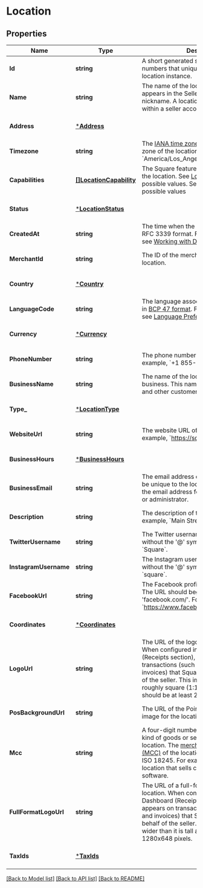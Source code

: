 # Location

## Properties

 Name                  | Type                                              | Description                                                                                                                                                                                                                                                                                                                                          | Notes                        
-----------------------|---------------------------------------------------|------------------------------------------------------------------------------------------------------------------------------------------------------------------------------------------------------------------------------------------------------------------------------------------------------------------------------------------------------|------------------------------
 **Id**                | **string**                                        | A short generated string of letters and numbers that uniquely identifies this location instance.                                                                                                                                                                                                                                                     | [optional] [default to null] 
 **Name**              | **string**                                        | The name of the location. This information appears in the Seller Dashboard as the nickname. A location name must be unique within a seller account.                                                                                                                                                                                                  | [optional] [default to null] 
 **Address**           | [***Address**](Address.md)                        |                                                                                                                                                                                                                                                                                                                                                      | [optional] [default to null] 
 **Timezone**          | **string**                                        | The [IANA time zone](https://www.iana.org/time-zones) identifier for the time zone of the location. For example, &#x60;America/Los_Angeles&#x60;.                                                                                                                                                                                                    | [optional] [default to null] 
 **Capabilities**      | [**[]LocationCapability**](LocationCapability.md) | The Square features that are enabled for the location. See [LocationCapability](entity:LocationCapability) for possible values. See [LocationCapability](#type-locationcapability) for possible values                                                                                                                                               | [optional] [default to null] 
 **Status**            | [***LocationStatus**](LocationStatus.md)          |                                                                                                                                                                                                                                                                                                                                                      | [optional] [default to null] 
 **CreatedAt**         | **string**                                        | The time when the location was created, in RFC 3339 format. For more information, see [Working with Dates](https://developer.squareup.com/docs/build-basics/working-with-dates).                                                                                                                                                                     | [optional] [default to null] 
 **MerchantId**        | **string**                                        | The ID of the merchant that owns the location.                                                                                                                                                                                                                                                                                                       | [optional] [default to null] 
 **Country**           | [***Country**](Country.md)                        |                                                                                                                                                                                                                                                                                                                                                      | [optional] [default to null] 
 **LanguageCode**      | **string**                                        | The language associated with the location, in [BCP 47 format](https://tools.ietf.org/html/bcp47#appendix-A). For more information, see [Language Preferences](https://developer.squareup.com/docs/build-basics/general-considerations/language-preferences).                                                                                         | [optional] [default to null] 
 **Currency**          | [***Currency**](Currency.md)                      |                                                                                                                                                                                                                                                                                                                                                      | [optional] [default to null] 
 **PhoneNumber**       | **string**                                        | The phone number of the location. For example, &#x60;+1 855-700-6000&#x60;.                                                                                                                                                                                                                                                                          | [optional] [default to null] 
 **BusinessName**      | **string**                                        | The name of the location&#x27;s overall business. This name is present on receipts and other customer-facing branding.                                                                                                                                                                                                                               | [optional] [default to null] 
 **Type_**             | [***LocationType**](LocationType.md)              |                                                                                                                                                                                                                                                                                                                                                      | [optional] [default to null] 
 **WebsiteUrl**        | **string**                                        | The website URL of the location.  For example, &#x60;https://squareup.com&#x60;.                                                                                                                                                                                                                                                                     | [optional] [default to null] 
 **BusinessHours**     | [***BusinessHours**](BusinessHours.md)            |                                                                                                                                                                                                                                                                                                                                                      | [optional] [default to null] 
 **BusinessEmail**     | **string**                                        | The email address of the location. This can be unique to the location and is not always the email address for the business owner or administrator.                                                                                                                                                                                                   | [optional] [default to null] 
 **Description**       | **string**                                        | The description of the location. For example, &#x60;Main Street location&#x60;.                                                                                                                                                                                                                                                                      | [optional] [default to null] 
 **TwitterUsername**   | **string**                                        | The Twitter username of the location without the &#x27;@&#x27; symbol. For example, &#x60;Square&#x60;.                                                                                                                                                                                                                                              | [optional] [default to null] 
 **InstagramUsername** | **string**                                        | The Instagram username of the location without the &#x27;@&#x27; symbol. For example, &#x60;square&#x60;.                                                                                                                                                                                                                                            | [optional] [default to null] 
 **FacebookUrl**       | **string**                                        | The Facebook profile URL of the location. The URL should begin with &#x27;facebook.com/&#x27;. For example, &#x60;https://www.facebook.com/square&#x60;.                                                                                                                                                                                             | [optional] [default to null] 
 **Coordinates**       | [***Coordinates**](Coordinates.md)                |                                                                                                                                                                                                                                                                                                                                                      | [optional] [default to null] 
 **LogoUrl**           | **string**                                        | The URL of the logo image for the location. When configured in the Seller Dashboard (Receipts section), the logo appears on transactions (such as receipts and invoices) that Square generates on behalf of the seller. This image should have a roughly square (1:1) aspect ratio and should be at least 200x200 pixels.                            | [optional] [default to null] 
 **PosBackgroundUrl**  | **string**                                        | The URL of the Point of Sale background image for the location.                                                                                                                                                                                                                                                                                      | [optional] [default to null] 
 **Mcc**               | **string**                                        | A four-digit number that describes the kind of goods or services sold at the location. The [merchant category code (MCC)](https://developer.squareup.com/docs/locations-api#initialize-a-merchant-category-code) of the location as standardized by ISO 18245. For example, &#x60;5045&#x60;, for a location that sells computer goods and software. | [optional] [default to null] 
 **FullFormatLogoUrl** | **string**                                        | The URL of a full-format logo image for the location. When configured in the Seller Dashboard (Receipts section), the logo appears on transactions (such as receipts and invoices) that Square generates on behalf of the seller. This image can be wider than it is tall and should be at least 1280x648 pixels.                                    | [optional] [default to null] 
 **TaxIds**            | [***TaxIds**](TaxIds.md)                          |                                                                                                                                                                                                                                                                                                                                                      | [optional] [default to null] 

[[Back to Model list]](../README.md#documentation-for-models) [[Back to API list]](../README.md#documentation-for-api-endpoints) [[Back to README]](../README.md)

